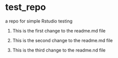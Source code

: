 # test_repo
a repo for simple Rstudio testing

1. This is the first change to the readme.md file

2. This is the second change to the readme.md file

3. This is the third change to the readme.nd file
